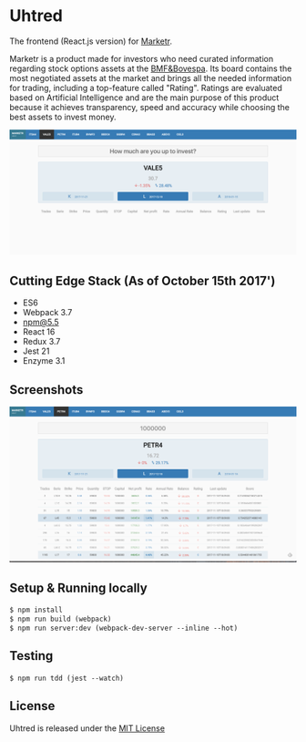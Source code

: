 Uhtred
======================

The frontend (React.js version) for [Marketr](https://sonataxa.tech).

Marketr is a product made for investors who need curated information regarding stock options assets
at the [BMF&Bovespa](http://www.bmfbovespa.com.br/pt_br/). Its board contains the most negotiated assets at the market
and brings all the needed information for trading, including a top-feature called "Rating". Ratings are
evaluated based on Artificial Intelligence and are the main purpose of this product because it achieves
transparency, speed and accuracy while choosing the best assets to invest money.

![Screen 1](screenshots/screen-1.png)

Cutting Edge Stack (As of October 15th 2017')
--------
  * ES6
  * Webpack 3.7
  * npm@5.5
  * React 16
  * Redux 3.7
  * Jest 21
  * Enzyme 3.1

Screenshots
-----------
![Screen 2](screenshots/screen-2.png)

Setup & Running locally
--------
	$ npm install
	$ npm run build (webpack)
	$ npm run server:dev (webpack-dev-server --inline --hot)

Testing
--------
	$ npm run tdd (jest --watch)

License
------------
Uhtred is released under the [MIT License](https://opensource.org/licenses/MIT)
